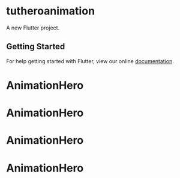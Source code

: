 # tutheroanimation

A new Flutter project.

## Getting Started

For help getting started with Flutter, view our online
[documentation](https://flutter.io/).
# AnimationHero
# AnimationHero
# AnimationHero
# AnimationHero
